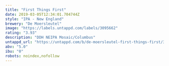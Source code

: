 ```yaml
---
title: "First Things First"
date: 2019-03-05T12:34:01.704744Z
style: "IPA - New England"
brewery: "De Moersleutel"
image: "https://labels.untappd.com/labels/3095662"
rating: "3.93"
description: "DDH NEIPA Mosaic/Columbus"
untappd_url: "https://untappd.com/b/de-moersleutel-first-things-first/3095662"
abv: "5.0"
ibu: "0"
robots: noindex,nofollow
---
```

